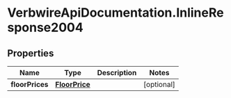 # VerbwireApiDocumentation.InlineResponse2004

## Properties
Name | Type | Description | Notes
------------ | ------------- | ------------- | -------------
**floorPrices** | [**FloorPrice**](FloorPrice.md) |  | [optional] 
